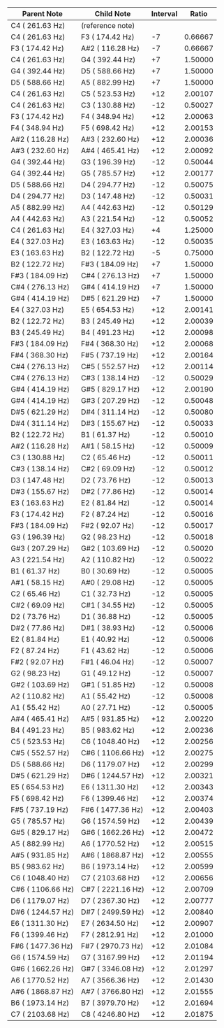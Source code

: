 | Parent Note | Child Note | Interval | Ratio |
|-------------|------------|----------|-------|
|   C4 (  261.63 Hz) | (reference note) | | |
|   C4 (  261.63 Hz) |   F3 (  174.42 Hz) |  -7 |  0.66667 |
|   F3 (  174.42 Hz) |  A#2 (  116.28 Hz) |  -7 |  0.66667 |
|   C4 (  261.63 Hz) |   G4 (  392.44 Hz) |  +7 |  1.50000 |
|   G4 (  392.44 Hz) |   D5 (  588.66 Hz) |  +7 |  1.50000 |
|   D5 (  588.66 Hz) |   A5 (  882.99 Hz) |  +7 |  1.50000 |
|   C4 (  261.63 Hz) |   C5 (  523.53 Hz) | +12 |  2.00107 |
|   C4 (  261.63 Hz) |   C3 (  130.88 Hz) | -12 |  0.50027 |
|   F3 (  174.42 Hz) |   F4 (  348.94 Hz) | +12 |  2.00063 |
|   F4 (  348.94 Hz) |   F5 (  698.42 Hz) | +12 |  2.00153 |
|  A#2 (  116.28 Hz) |  A#3 (  232.60 Hz) | +12 |  2.00036 |
|  A#3 (  232.60 Hz) |  A#4 (  465.41 Hz) | +12 |  2.00092 |
|   G4 (  392.44 Hz) |   G3 (  196.39 Hz) | -12 |  0.50044 |
|   G4 (  392.44 Hz) |   G5 (  785.57 Hz) | +12 |  2.00177 |
|   D5 (  588.66 Hz) |   D4 (  294.77 Hz) | -12 |  0.50075 |
|   D4 (  294.77 Hz) |   D3 (  147.48 Hz) | -12 |  0.50031 |
|   A5 (  882.99 Hz) |   A4 (  442.63 Hz) | -12 |  0.50129 |
|   A4 (  442.63 Hz) |   A3 (  221.54 Hz) | -12 |  0.50052 |
|   C4 (  261.63 Hz) |   E4 (  327.03 Hz) |  +4 |  1.25000 |
|   E4 (  327.03 Hz) |   E3 (  163.63 Hz) | -12 |  0.50035 |
|   E3 (  163.63 Hz) |   B2 (  122.72 Hz) |  -5 |  0.75000 |
|   B2 (  122.72 Hz) |  F#3 (  184.09 Hz) |  +7 |  1.50000 |
|  F#3 (  184.09 Hz) |  C#4 (  276.13 Hz) |  +7 |  1.50000 |
|  C#4 (  276.13 Hz) |  G#4 (  414.19 Hz) |  +7 |  1.50000 |
|  G#4 (  414.19 Hz) |  D#5 (  621.29 Hz) |  +7 |  1.50000 |
|   E4 (  327.03 Hz) |   E5 (  654.53 Hz) | +12 |  2.00141 |
|   B2 (  122.72 Hz) |   B3 (  245.49 Hz) | +12 |  2.00039 |
|   B3 (  245.49 Hz) |   B4 (  491.23 Hz) | +12 |  2.00098 |
|  F#3 (  184.09 Hz) |  F#4 (  368.30 Hz) | +12 |  2.00068 |
|  F#4 (  368.30 Hz) |  F#5 (  737.19 Hz) | +12 |  2.00164 |
|  C#4 (  276.13 Hz) |  C#5 (  552.57 Hz) | +12 |  2.00114 |
|  C#4 (  276.13 Hz) |  C#3 (  138.14 Hz) | -12 |  0.50029 |
|  G#4 (  414.19 Hz) |  G#5 (  829.17 Hz) | +12 |  2.00190 |
|  G#4 (  414.19 Hz) |  G#3 (  207.29 Hz) | -12 |  0.50048 |
|  D#5 (  621.29 Hz) |  D#4 (  311.14 Hz) | -12 |  0.50080 |
|  D#4 (  311.14 Hz) |  D#3 (  155.67 Hz) | -12 |  0.50033 |
|   B2 (  122.72 Hz) |   B1 (   61.37 Hz) | -12 |  0.50010 |
|  A#2 (  116.28 Hz) |  A#1 (   58.15 Hz) | -12 |  0.50009 |
|   C3 (  130.88 Hz) |   C2 (   65.46 Hz) | -12 |  0.50011 |
|  C#3 (  138.14 Hz) |  C#2 (   69.09 Hz) | -12 |  0.50012 |
|   D3 (  147.48 Hz) |   D2 (   73.76 Hz) | -12 |  0.50013 |
|  D#3 (  155.67 Hz) |  D#2 (   77.86 Hz) | -12 |  0.50014 |
|   E3 (  163.63 Hz) |   E2 (   81.84 Hz) | -12 |  0.50014 |
|   F3 (  174.42 Hz) |   F2 (   87.24 Hz) | -12 |  0.50016 |
|  F#3 (  184.09 Hz) |  F#2 (   92.07 Hz) | -12 |  0.50017 |
|   G3 (  196.39 Hz) |   G2 (   98.23 Hz) | -12 |  0.50018 |
|  G#3 (  207.29 Hz) |  G#2 (  103.69 Hz) | -12 |  0.50020 |
|   A3 (  221.54 Hz) |   A2 (  110.82 Hz) | -12 |  0.50022 |
|   B1 (   61.37 Hz) |   B0 (   30.69 Hz) | -12 |  0.50005 |
|  A#1 (   58.15 Hz) |  A#0 (   29.08 Hz) | -12 |  0.50005 |
|   C2 (   65.46 Hz) |   C1 (   32.73 Hz) | -12 |  0.50005 |
|  C#2 (   69.09 Hz) |  C#1 (   34.55 Hz) | -12 |  0.50005 |
|   D2 (   73.76 Hz) |   D1 (   36.88 Hz) | -12 |  0.50005 |
|  D#2 (   77.86 Hz) |  D#1 (   38.93 Hz) | -12 |  0.50006 |
|   E2 (   81.84 Hz) |   E1 (   40.92 Hz) | -12 |  0.50006 |
|   F2 (   87.24 Hz) |   F1 (   43.62 Hz) | -12 |  0.50006 |
|  F#2 (   92.07 Hz) |  F#1 (   46.04 Hz) | -12 |  0.50007 |
|   G2 (   98.23 Hz) |   G1 (   49.12 Hz) | -12 |  0.50007 |
|  G#2 (  103.69 Hz) |  G#1 (   51.85 Hz) | -12 |  0.50008 |
|   A2 (  110.82 Hz) |   A1 (   55.42 Hz) | -12 |  0.50008 |
|   A1 (   55.42 Hz) |   A0 (   27.71 Hz) | -12 |  0.50005 |
|  A#4 (  465.41 Hz) |  A#5 (  931.85 Hz) | +12 |  2.00220 |
|   B4 (  491.23 Hz) |   B5 (  983.62 Hz) | +12 |  2.00236 |
|   C5 (  523.53 Hz) |   C6 ( 1048.40 Hz) | +12 |  2.00256 |
|  C#5 (  552.57 Hz) |  C#6 ( 1106.66 Hz) | +12 |  2.00275 |
|   D5 (  588.66 Hz) |   D6 ( 1179.07 Hz) | +12 |  2.00299 |
|  D#5 (  621.29 Hz) |  D#6 ( 1244.57 Hz) | +12 |  2.00321 |
|   E5 (  654.53 Hz) |   E6 ( 1311.30 Hz) | +12 |  2.00343 |
|   F5 (  698.42 Hz) |   F6 ( 1399.46 Hz) | +12 |  2.00374 |
|  F#5 (  737.19 Hz) |  F#6 ( 1477.36 Hz) | +12 |  2.00403 |
|   G5 (  785.57 Hz) |   G6 ( 1574.59 Hz) | +12 |  2.00439 |
|  G#5 (  829.17 Hz) |  G#6 ( 1662.26 Hz) | +12 |  2.00472 |
|   A5 (  882.99 Hz) |   A6 ( 1770.52 Hz) | +12 |  2.00515 |
|  A#5 (  931.85 Hz) |  A#6 ( 1868.87 Hz) | +12 |  2.00555 |
|   B5 (  983.62 Hz) |   B6 ( 1973.14 Hz) | +12 |  2.00599 |
|   C6 ( 1048.40 Hz) |   C7 ( 2103.68 Hz) | +12 |  2.00656 |
|  C#6 ( 1106.66 Hz) |  C#7 ( 2221.16 Hz) | +12 |  2.00709 |
|   D6 ( 1179.07 Hz) |   D7 ( 2367.30 Hz) | +12 |  2.00777 |
|  D#6 ( 1244.57 Hz) |  D#7 ( 2499.59 Hz) | +12 |  2.00840 |
|   E6 ( 1311.30 Hz) |   E7 ( 2634.50 Hz) | +12 |  2.00907 |
|   F6 ( 1399.46 Hz) |   F7 ( 2812.91 Hz) | +12 |  2.01000 |
|  F#6 ( 1477.36 Hz) |  F#7 ( 2970.73 Hz) | +12 |  2.01084 |
|   G6 ( 1574.59 Hz) |   G7 ( 3167.99 Hz) | +12 |  2.01194 |
|  G#6 ( 1662.26 Hz) |  G#7 ( 3346.08 Hz) | +12 |  2.01297 |
|   A6 ( 1770.52 Hz) |   A7 ( 3566.36 Hz) | +12 |  2.01430 |
|  A#6 ( 1868.87 Hz) |  A#7 ( 3766.80 Hz) | +12 |  2.01555 |
|   B6 ( 1973.14 Hz) |   B7 ( 3979.70 Hz) | +12 |  2.01694 |
|   C7 ( 2103.68 Hz) |   C8 ( 4246.80 Hz) | +12 |  2.01875 |
